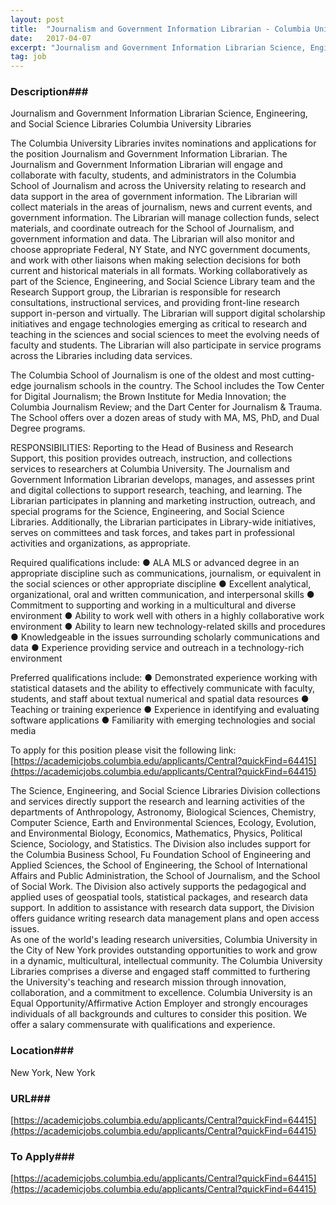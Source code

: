 ```yaml
---
layout: post
title:  "Journalism and Government Information Librarian - Columbia University Libraries"
date:   2017-04-07
excerpt: "Journalism and Government Information Librarian Science, Engineering, and Social Science Libraries Columbia University Libraries The Columbia University Libraries invites nominations and applications for the position Journalism and Government Information Librarian. The Journalism and Government Information Librarian will engage and collaborate with faculty, students, and administrators in the Columbia School of..."
tag: job
---
```


### Description###

Journalism and Government Information Librarian
Science, Engineering, and Social Science Libraries
Columbia University Libraries

The Columbia University Libraries invites nominations and applications for the position Journalism and Government Information Librarian. The Journalism and Government Information Librarian will engage and collaborate with faculty, students, and administrators in the Columbia School of Journalism and across the University relating to research and data support in the area of government information. The Librarian will collect materials in the areas of journalism, news and current events, and government information. The Librarian will manage collection funds, select materials, and coordinate outreach for the School of Journalism, and government information and data. The Librarian will also monitor and choose appropriate Federal, NY State, and NYC government documents, and work with other liaisons when making selection decisions for both current and historical materials in all formats. Working collaboratively as part of the Science, Engineering, and Social Science Library team and the Research Support group, the Librarian is responsible for research consultations, instructional services, and providing front-line research support in-person and virtually. The Librarian will support digital scholarship initiatives and engage technologies emerging as critical to research and teaching in the sciences and social sciences to meet the evolving needs of faculty and students. The Librarian will also participate in service programs across the Libraries including data services.

The Columbia School of Journalism is one of the oldest and most cutting-edge journalism schools in the country. The School includes the Tow Center for Digital Journalism; the Brown Institute for Media Innovation; the Columbia Journalism Review; and the Dart Center for Journalism & Trauma. The School offers over a dozen areas of study with MA, MS, PhD, and Dual Degree programs. 

RESPONSIBILITIES: Reporting to the Head of Business and Research Support, this position provides outreach, instruction, and collections services to researchers at Columbia University.  The Journalism and Government Information Librarian develops, manages, and assesses print and digital collections to support research, teaching, and learning. The Librarian participates in planning and marketing instruction, outreach, and special programs for the Science, Engineering, and Social Science Libraries. Additionally, the Librarian participates in Library-wide initiatives, serves on committees and task forces, and takes part in professional activities and organizations, as appropriate.
 
Required qualifications include:
●	ALA MLS or advanced degree in an appropriate discipline such as communications, journalism, or equivalent in the social sciences or other appropriate discipline
●	Excellent analytical, organizational, oral and written communication, and interpersonal skills
●	Commitment to supporting and working in a multicultural and diverse environment
●	Ability to work well with others in a highly collaborative work environment
●	Ability to learn new technology-related skills and procedures
●	Knowledgeable in the issues surrounding scholarly communications and data 
●	Experience providing service and outreach in a technology-rich environment

Preferred qualifications include:
●	Demonstrated experience working with statistical datasets and the ability to effectively communicate with faculty, students, and staff about textual numerical and spatial data resources
●	Teaching or training experience
●	Experience in identifying and evaluating software applications
●	Familiarity with emerging technologies and social media

To apply for this position please visit the following link:
[https://academicjobs.columbia.edu/applicants/Central?quickFind=64415](https://academicjobs.columbia.edu/applicants/Central?quickFind=64415)

The Science, Engineering, and Social Science Libraries Division collections and services directly support the research and learning activities of the departments of Anthropology, Astronomy, Biological Sciences, Chemistry, Computer Science, Earth and Environmental Sciences, Ecology, Evolution, and Environmental Biology, Economics, Mathematics, Physics, Political Science, Sociology, and Statistics. The Division also includes support for the Columbia Business School, Fu Foundation School of Engineering and Applied Sciences, the School of Engineering, the School of International Affairs and Public Administration, the School of Journalism, and the School of Social Work. The Division also actively supports the pedagogical and applied uses of geospatial tools, statistical packages, and research data support. In addition to assistance with research data support, the Division offers guidance writing research data management plans and open access issues.    
As one of the world's leading research universities, Columbia University in the City of New York provides outstanding opportunities to work and grow in a dynamic, multicultural, intellectual community. The Columbia University Libraries comprises a diverse and engaged staff committed to furthering the University's teaching and research mission through innovation, collaboration, and a commitment to excellence.
Columbia University is an Equal Opportunity/Affirmative Action Employer and strongly encourages individuals of all backgrounds and cultures to consider this position. We offer a salary commensurate with qualifications and experience.









### Location###

New York, New York


### URL###

[https://academicjobs.columbia.edu/applicants/Central?quickFind=64415](https://academicjobs.columbia.edu/applicants/Central?quickFind=64415)

### To Apply###

[https://academicjobs.columbia.edu/applicants/Central?quickFind=64415](https://academicjobs.columbia.edu/applicants/Central?quickFind=64415)





